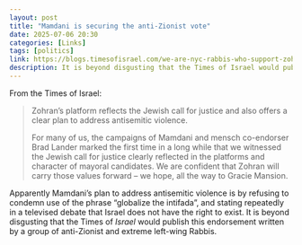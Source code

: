 ```yaml
---
layout: post
title: "Mamdani is securing the anti-Zionist vote"
date: 2025-07-06 20:30
categories: [Links]
tags: [politics]
link: https://blogs.timesofisrael.com/we-are-nyc-rabbis-who-support-zohran-mamdani-heres-why/
description: It is beyond disgusting that the Times of Israel would publish this endorsement written by a group of anti-Zionist and extreme left-wing Rabbis.
---
```


From the Times of Israel:

>Zohran’s platform reflects the Jewish call for justice and also offers a clear plan to address antisemitic violence.
>
>For many of us, the campaigns of Mamdani and mensch co-endorser Brad Lander marked the first time in a long while that we witnessed the Jewish call for justice clearly reflected in the platforms and character of mayoral candidates. We are confident that Zohran will carry those values forward – we hope, all the way to Gracie Mansion.

Apparently Mamdani’s plan to address antisemitic violence is by refusing to condemn use of the phrase “globalize the intifada”, and stating repeatedly in a televised debate that Israel does not have the right to exist. It is beyond disgusting that the Times of *Israel* would publish this endorsement written by a group of anti-Zionist and extreme left-wing Rabbis.
